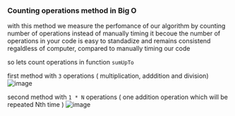 ### Counting operations method in Big O
with this method we measure the perfomance of our algorithm by counting number of operations instead of manually timing it 
becoue the number of operations in your code is easy to standadize and remains consistend regaldless of computer, compared to manually timing our code

so lets count operations in function `sumUpTo`

first method with `3` operations ( multiplication, adddition and division)
![image](https://user-images.githubusercontent.com/60586899/117758208-dc065700-b221-11eb-8836-548d4826ba30.png)

second method with `1 * N` operations ( one addition operation which will be repeated Nth time )
![image](https://user-images.githubusercontent.com/60586899/117758342-2982c400-b222-11eb-9549-abdd85a781a4.png)
